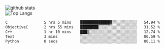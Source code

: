 ![github stats](https://github-readme-stats.vercel.app/api?username=AndreFerreira5&show_icons=true&theme=dark&count_private=true)
<br>
![Top Langs](https://github-readme-stats.vercel.app/api/top-langs/?username=AndreFerreira5&layout=compact&theme=dark)
<br>
<!--START_SECTION:waka-->

```txt
C                5 hrs 5 mins    █████████████▓░░░░░░░░░░░   54.94 %
ObjectiveC       2 hrs 55 mins   ████████░░░░░░░░░░░░░░░░░   31.52 %
C++              1 hr 10 mins    ███▒░░░░░░░░░░░░░░░░░░░░░   12.74 %
Text             3 mins          ░░░░░░░░░░░░░░░░░░░░░░░░░   00.59 %
Python           0 secs          ░░░░░░░░░░░░░░░░░░░░░░░░░   00.11 %
```

<!--END_SECTION:waka-->
